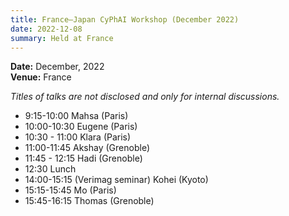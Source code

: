 ```yaml
---
title: France–Japan CyPhAI Workshop (December 2022)
date: 2022-12-08
summary: Held at France
---
```

**Date:** December, 2022  
**Venue:** France

*Titles of talks are not disclosed and only for internal discussions.*


+ 9:15-10:00 Mahsa (Paris)
+ 10:00-10:30 Eugene (Paris)
+ 10:30 - 11:00 Klara (Paris)
+ 11:00-11:45 Akshay (Grenoble)
+ 11:45 - 12:15 Hadi (Grenoble)
+ 12:30 Lunch
+ 14:00-15:15 (Verimag seminar) Kohei (Kyoto)
+ 15:15-15:45 Mo (Paris)
+ 15:45-16:15 Thomas (Grenoble)